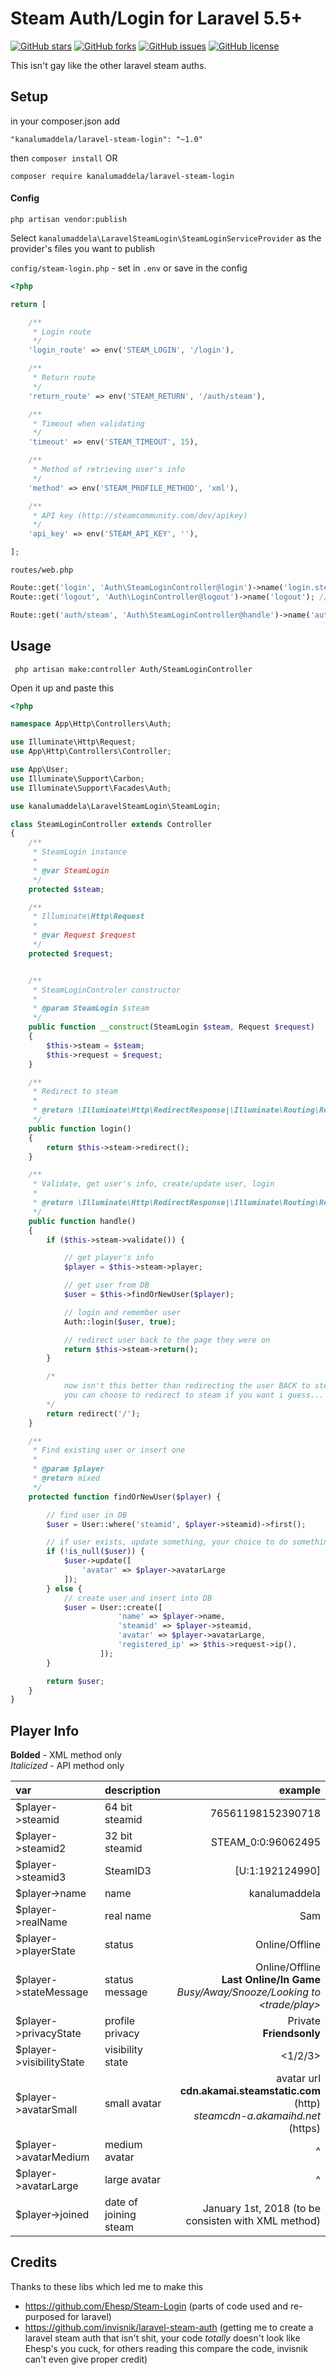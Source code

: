 # Steam Auth/Login for Laravel 5.5+

[![GitHub stars](https://img.shields.io/github/stars/kanalumaddela/laravel-steam-login.svg?style=flat-square)](https://github.com/kanalumaddela/laravel-steam-login/stargazers)
[![GitHub forks](https://img.shields.io/github/forks/kanalumaddela/laravel-steam-login.svg?style=flat-square)](https://github.com/kanalumaddela/laravel-steam-login/network)
[![GitHub issues](https://img.shields.io/github/issues/kanalumaddela/laravel-steam-login.svg?style=flat-square)](https://github.com/kanalumaddela/laravel-steam-login/issues)
[![GitHub license](https://img.shields.io/github/license/kanalumaddela/laravel-steam-login.svg?style=flat-square)](https://github.com/kanalumaddela/laravel-steam-login/blob/master/LICENSE)

This isn't gay like the other laravel steam auths.

## Setup

in your composer.json add
```
"kanalumaddela/laravel-steam-login": "~1.0"
```
then `composer install` OR
```
composer require kanalumaddela/laravel-steam-login
```

#### Config
```
php artisan vendor:publish
```
Select `kanalumaddela\LaravelSteamLogin\SteamLoginServiceProvider` as the provider's files you want to publish

`config/steam-login.php` - set in `.env` or save in the config
```php
<?php

return [

    /**
     * Login route
     */
    'login_route' => env('STEAM_LOGIN', '/login'),

    /**
     * Return route
     */
    'return_route' => env('STEAM_RETURN', '/auth/steam'),

    /**
     * Timeout when validating
     */
    'timeout' => env('STEAM_TIMEOUT', 15),

    /**
     * Method of retrieving user's info
     */
    'method' => env('STEAM_PROFILE_METHOD', 'xml'),

    /**
     * API key (http://steamcommunity.com/dev/apikey)
     */
    'api_key' => env('STEAM_API_KEY', ''),

];
```

`routes/web.php`
```php
Route::get('login', 'Auth\SteamLoginController@login')->name('login.steam');
Route::get('logout', 'Auth\LoginController@logout')->name('logout'); // laravel's default logout

Route::get('auth/steam', 'Auth\SteamLoginController@handle')->name('auth.steam');
```

## Usage

```
 php artisan make:controller Auth/SteamLoginController
```
Open it up and paste this
```php
<?php

namespace App\Http\Controllers\Auth;

use Illuminate\Http\Request;
use App\Http\Controllers\Controller;

use App\User;
use Illuminate\Support\Carbon;
use Illuminate\Support\Facades\Auth;

use kanalumaddela\LaravelSteamLogin\SteamLogin;

class SteamLoginController extends Controller
{
    /**
     * SteamLogin instance
     *
     * @var SteamLogin
     */
    protected $steam;

    /**
     * Illuminate\Http\Request
     *
     * @var Request $request
     */
    protected $request;


    /**
     * SteamLoginControler constructor
     *
     * @param SteamLogin $steam
     */
    public function __construct(SteamLogin $steam, Request $request)
    {
        $this->steam = $steam;
        $this->request = $request;
    }

    /**
     * Redirect to steam
     *
     * @return \Illuminate\Http\RedirectResponse|\Illuminate\Routing\Redirector
     */
    public function login()
    {
        return $this->steam->redirect();
    }

    /**
     * Validate, get user's info, create/update user, login
     *
     * @return \Illuminate\Http\RedirectResponse|\Illuminate\Routing\Redirector
     */
    public function handle()
    {
        if ($this->steam->validate()) {

            // get player's info
            $player = $this->steam->player;

            // get user from DB
            $user = $this->findOrNewUser($player);

            // login and remember user
            Auth::login($user, true);

            // redirect user back to the page they were on
            return $this->steam->return();
        }

        /*
            now isn't this better than redirecting the user BACK to steam? *cough*
            you can choose to redirect to steam if you want i guess... return $this->login()
        */
        return redirect('/');
    }

    /**
     * Find existing user or insert one
     *
     * @param $player
     * @return mixed
     */
    protected function findOrNewUser($player) {

        // find user in DB
        $user = User::where('steamid', $player->steamid)->first();

        // if user exists, update something, your choice to do something like this
        if (!is_null($user)) {
            $user->update([
                'avatar' => $player->avatarLarge
            ]);
        } else {
            // create user and insert into DB
            $user = User::create([
                        'name' => $player->name,
                        'steamid' => $player->steamid,
                        'avatar' => $player->avatarLarge,
                        'registered_ip' => $this->request->ip(),
                    ]);
        }

        return $user;
    }
}
```

## Player Info

**Bolded** - XML method only  
*Italicized* - API method only

| var                      | description           | example |
| :---                     | :---                  | ---: |
| $player->steamid         | 64 bit steamid        | 76561198152390718 |
| $player->steamid2        | 32 bit steamid        | STEAM_0:0:96062495 |
| $player->steamid3        | SteamID3              | [U:1:192124990] |
| $player->name            | name                  | kanalumaddela |
| $player->realName        | real name             | Sam |
| $player->playerState     | status                | Online/Offline |
| $player->stateMessage    | status message        | Online/Offline <br> **Last Online/In Game <game>** <br> *Busy/Away/Snooze/Looking to <trade/play>* |
| $player->privacyState    | profile privacy       | Private <br> **Friendsonly** |
| $player->visibilityState | visibility state      | <1/2/3> |
| $player->avatarSmall     | small avatar          | avatar url <br> **cdn.akamai.steamstatic.com** (http) <br> *steamcdn-a.akamaihd.net* (https) |
| $player->avatarMedium    | medium avatar         | ^ |
| $player->avatarLarge     | large avatar          | ^ |
| $player->joined          | date of joining steam | January 1st, 2018 (to be consisten with XML method) |

## Credits

Thanks to these libs which led me to make this
- https://github.com/Ehesp/Steam-Login (parts of code used and re-purposed for laravel)
- https://github.com/invisnik/laravel-steam-auth (getting me to create a laravel steam auth that isn't shit, your code *totally* doesn't look like Ehesp's you cuck, for others reading this compare the code, invisnik can't even give proper credit)
